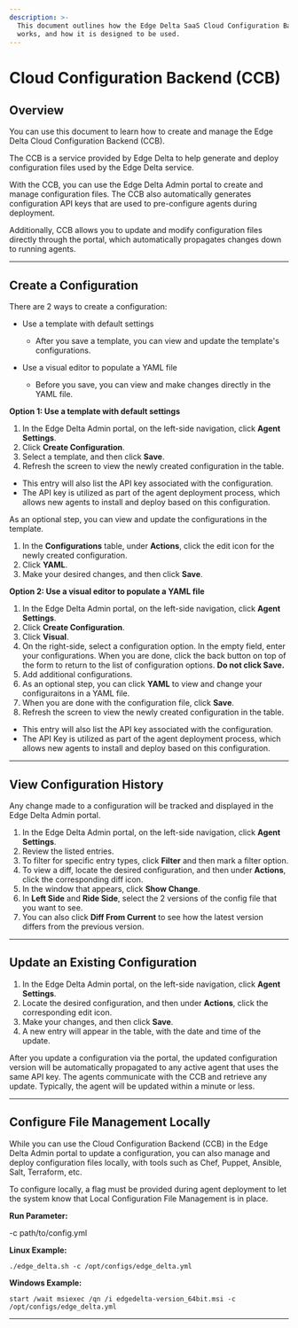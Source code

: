 ```yaml
---
description: >-
  This document outlines how the Edge Delta SaaS Cloud Configuration Backend
  works, and how it is designed to be used.
---
```


# Cloud Configuration Backend \(CCB\)

## Overview

You can use this document to learn how to create and manage the Edge Delta Cloud Configuration Backend \(CCB\).

The CCB is a service provided by Edge Delta to help generate and deploy configuration files used by the Edge Delta service.

With the CCB, you can use the Edge Delta Admin portal to create and manage configuration files. The CCB also automatically generates configuration API keys that are used to pre-configure agents during deployment.

Additionally, CCB allows you to update and modify configuration files directly through the portal, which automatically propagates changes down to running agents.

***

## Create a Configuration

There are 2 ways to create a configuration:

  * Use a template with default settings
    * After you save a template, you can view and update the template's configurations.

  * Use a visual editor to populate a YAML file
    * Before you save, you can view and make changes directly in the YAML file.  

**Option 1: Use a template with default settings**

1. In the Edge Delta Admin portal, on the left-side navigation, click **Agent Settings**.
2. Click **Create Configuration**.
3. Select a template, and then click **Save**.
4. Refresh the screen to view the newly created configuration in the table.

  * This entry will also list the API key associated with the configuration.
  * The API key is utilized as part of the agent deployment process, which allows new agents to install and deploy based on this configuration.

As an optional step, you can view and update the configurations in the template.

1. In the **Configurations** table, under **Actions**, click the edit icon for the newly created configuration.
2. Click **YAML**.
3. Make your desired changes, and then click **Save**.

**Option 2: Use a visual editor to populate a YAML file**

1. In the Edge Delta Admin portal, on the left-side navigation, click **Agent Settings**.
2. Click **Create Configuration**.
3. Click **Visual**.
4. On the right-side, select a configuration option. In the empty field, enter your configurations. When you are done, click the back button on top of the form to return to the list of configuration options. **Do not click Save.**  
5. Add additional configurations.
6. As an optional step, you can click **YAML** to view and change your configuraitons in a YAML file.
7. When you are done with the configuration file, click **Save**.
8. Refresh the screen to view the newly created configuration in the table.
  * This entry will also list the API key associated with the configuration.
  * The API Key is utilized as part of the agent deployment process, which allows new agents to install and deploy based on this configuration.

***

## View Configuration History

Any change made to a configuration will be tracked and displayed in the Edge Delta Admin portal.

1. In the Edge Delta Admin portal, on the left-side navigation, click **Agent Settings**.
2. Review the listed entries.
3. To filter for specific entry types, click **Filter** and then mark a filter option.
4. To view a diff, locate the desired configuration, and then under **Actions**, click the corresponding diff icon.
5. In the window that appears, click **Show Change**.
6. In **Left Side** and **Ride Side**, select the 2 versions of the config file that you want to see.
7. You can also click **Diff From Current** to see how the latest version differs from the previous version.

***

## Update an Existing Configuration

1. In the Edge Delta Admin portal, on the left-side navigation, click **Agent Settings**.
2. Locate the desired configuration, and then under **Actions**, click the corresponding edit icon.
3. Make your changes, and then click **Save**.
4. A new entry will appear in the table, with the date and time of the update.

After you update a configuration via the portal, the updated configuration version will be automatically propagated to any active agent that uses the same API key. The agents communicate with the CCB and retrieve any update. Typically, the agent will be updated within a minute or less.

***

## Configure File Management Locally

While you can use the Cloud Configuration Backend \(CCB\) in the Edge Delta Admin portal to update a configuration, you can also manage and deploy configuration files locally, with tools such as Chef, Puppet, Ansible, Salt, Terraform, etc.  

To configure locally, a flag must be provided during agent deployment to let the system know that Local Configuration File Management is in place.


 **Run Parameter:**

-c path/to/config.yml

**Linux Example:**

```
./edge_delta.sh -c /opt/configs/edge_delta.yml
```

**Windows Example:**

```
start /wait msiexec /qn /i edgedelta-version_64bit.msi -c /opt/configs/edge_delta.yml
```

***
